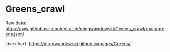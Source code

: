 # Greens_crawl

Raw data: https://raw.githubusercontent.com/mingwandowski/Greens_crawl/main/greens.jsonl



Live chart: https://mingwandowski.github.io/pages/Greens/
